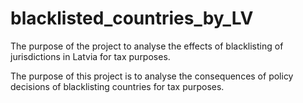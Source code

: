# blacklisted_countries_by_LV
The purpose of the project to analyse the effects of blacklisting of jurisdictions in Latvia for tax purposes.

The purpose of this project is to analyse the consequences of policy decisions of blacklisting countries for tax purposes. 
